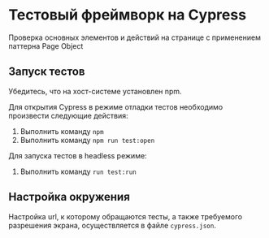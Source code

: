 # Тестовый фреймворк на Cypress 

Проверка основных элементов и действий на странице с применением паттерна Page Object

## Запуск тестов

Убедитесь, что на хост-системе установлен npm.

Для открытия Cypress в режиме отладки тестов необходимо произвести следующие действия:

 1) Выполнить команду `npm`
 2) Выполнить команду `npm run test:open`
 
Для запуска тестов в headless режиме: 
 1) Выполнить команду `run test:run`

## Настройка окружения

Настройка url, к которому обращаются тесты, а также требуемого разрешения экрана, осуществляется в файле `cypress.json`. 
